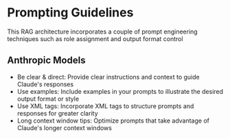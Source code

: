 # Prompting Guidelines 
This RAG architecture incorporates a couple of prompt engineering techniques such as role assignment and output format control

## Anthropic Models

- Be clear & direct: Provide clear instructions and context to guide Claude's responses
- Use examples: Include examples in your prompts to illustrate the desired output format or style
- Use XML tags: Incorporate XML tags to structure prompts and responses for greater clarity
- Long context window tips: Optimize prompts that take advantage of Claude's longer context windows
